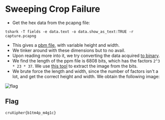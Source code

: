 # Sweeping Crop Failure

- Get the hex data from the pcapng file:
```
tshark -T fields -e data.text -o data.show_as_text:TRUE -r capture.pcapng
```
- This gives a [pbm file](./data.pbm), with variable height and width.
- We tinker around with these dimensions but to no avail.
- Upon reading more into it, we try converting the data acquired [to binary](./binary_data).
- We find the length of the ppm file is 6808 bits, which has the factors `2^3 * 23 * 37`. We use [this tool](https://www.dcode.fr/binary-image) to extract the image from the bits.
- We brute force the length and width, since the number of factors isn't a lot, and get the correct height and width. We obtain the following image:

![flag](./flag.png)

## Flag
```
cruXipher{b1tm4p_m4g1c}
```
